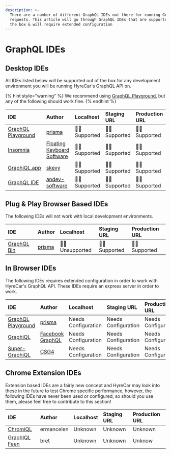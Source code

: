 ```yaml
---
description: >-
  There are a number of different GraphQL IDEs out there for running GraphQL
  requests. This article will go through GraphQL IDEs that are supported out of
  the box & will require extended configuration
---
```


# GraphQL IDEs

## Desktop IDEs

All IDEs listed below will be supported out of the box for any development environment you will be running HyreCar's GraphQL API on.

{% hint style="warning" %}
We recommend using [GraphQL Playground](https://github.com/prismagraphql/graphql-playground/releases), but any of the following should work fine. 
{% endhint %}

| IDE | Author | Localhost | Staging URL | Production URL |
| :--- | :--- | :--- | :--- | :--- |
| [GraphQL Playground](https://github.com/prismagraphql/graphql-playground/releases) | [prisma](https://github.com/prismagraphql) | 👍🏼Supported | 👍🏼Supported | 👍🏼Supported |
| [Insomnia](https://insomnia.rest/graphql/) | [Floating Keyboard Software](https://floatingkeyboard.com/) | 👍🏼Supported | 👍🏼Supported | 👍🏼Supported |
| [GraphiQL.app](https://github.com/skevy/graphiql-app) | [skevy](https://github.com/skevy) | 👍🏼Supported | 👍🏼Supported | 👍🏼Supported |
| [GraphQL IDE](https://github.com/andev-software/graphql-ide) | [andev-software](https://github.com/andev-software) | 👍🏼Supported | 👍🏼Supported | 👍🏼Supported |

## Plug & Play Browser Based IDEs

The following IDEs will not work with local development environments.

| IDE | Author | Localhost | Staging URL | Production URL |
| :--- | :--- | :--- | :--- | :--- |
| [GraphQL Bin](https://www.graphqlbin.com/v2/new) | [prisma](https://github.com/prismagraphql) | 👎🏼Unsupported | 👍🏼Supported | 👍🏼Supported |

## In Browser IDEs

The following IDEs requires extended configuration in order to work with HyreCar's GraphQL API. These IDEs require an express server in order to work.

| IDE | Author | Localhost | Staging URL | Production URL |
| :--- | :--- | :--- | :--- | :--- |
| [GraphQL Playground](https://github.com/prismagraphql/graphql-playground) | [prisma](https://github.com/prismagraphql) | Needs Configuration | Needs Configuration | Needs Configuration |
| [GraphiQL](https://github.com/graphql/graphiql) | [Facebook GraphQL](https://github.com/graphql) | Needs Configuration | Needs Configuration | Needs Configuration |
| [Super-GraphiQL](https://github.com/CSG4/super-graphiql) | [CSG4](https://github.com/CSG4) | Needs Configuration | Needs Configuration | Needs Configuration |

## Chrome Extension IDEs

Extension based IDEs are a fairly new concept and HyreCar may look into these in the future to test Chrome specific performance, however, the following IDEs have never been used or configured, so should you use them, please feel free to contribute to this section!

| IDE | Author | Localhost | Staging URL | Production URL |
| :--- | :--- | :--- | :--- | :--- |
| [ChromiQL](https://chrome.google.com/webstore/detail/chromeiql/fkkiamalmpiidkljmicmjfbieiclmeij) | ermancelen | Unknown  | Unknown | Unknown |
| [GraphIQL Feen](https://chrome.google.com/webstore/detail/graphiql-feen/mcbfdonlkfpbfdpimkjilhdneikhfklp) | bret | Unknown | Unknown | Unknow |



